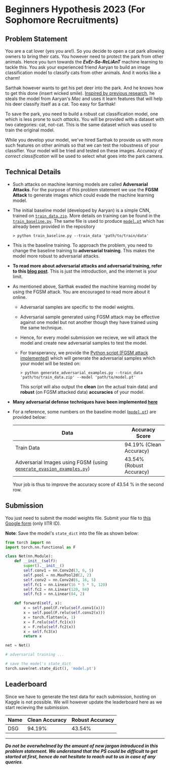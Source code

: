 # Beginners Hypothesis 2023 (For Sophomore Recruitments)

## Problem Statement

You are a cat lover (yes you are!). So you decide to open a cat park allowing owners to bring their cats. You however need to protect the park from other animals. Hence you turn towards the ***EvEr-So-ReLiAnT*** machine learning to tackle this. You ask your experienced friend Aaryan to build an image classification model to classify cats from other animals. And it works like a charm!

Sarthak however wants to get his pet deer into the park. And he knows how to get this done (insert wicked smile). [Inspired by previous research](https://towardsdatascience.com/avoiding-detection-with-adversarial-t-shirts-bb620df2f7e6), he steals the model from Aaryan's _Mac_ and uses it learn features that will help his deer classify itself as a cat. Too easy for Sarthak!

To save the park, you need to build a robust cat classification model, one which is less prone to such _attacks_. You will be provided with a dataset with two categories: cat, not-cat. This is the same dataset which was used to train the original model.

While you develop your model, we've hired Sarthak to provide us with more such features on other animals so that we can test the robustness of your classifier. Your model will be tried and tested on these images. _Accuracy of correct classification_ will be used to select what goes into the park camera.

## Technical Details

- Such attacks on machine learning models are called **Adversarial Attacks**. For the purpose of this problem statement we use the **FGSM Attack** to generate images which could evade the machine learning model.

- The initial baseline model (developed by Aaryan) is a simple CNN, trained on [`train_data.zip`](train_data.zip). More details on training can be found in the [`train_baseline.py`](train_baseline.py). The same file is used to produce [`model.pt`](model.pt) which has already been provided in the repository 
  ```
  > python train_baseline.py --train_data 'path/to/train/data'
  ```

- This is the baseline training. To approach the problem, you need to change the baseline training to **adversarial training**. This makes the model more robust to adversarial attacks.

- **To read more about adversarial attacks and adversarial training, refer to this [blog post](https://adversarial-ml-tutorial.org/introduction/)**. This is just the introduction, and the internet is your limit.

- As mentioned above, Sarthak evaded the machine learning model by using the FGSM attack. You are encouraged to read more about it online.
  - Adversarial samples are specific to the model weights.
  - Adversarial sample generated using FGSM attack may be effective against one model but not another though they have trained using the same technique.
  - Hence, for every model submission we recieve, we will attack the model and create new adversarial samples to test the model.
  - For transperancy, we provide the [Python script (FGSM attack implemented)](generate_evasion_examples.py) which will generate the adversarial samples which your model will be tested on:

    ```
    > python generate_adversarial_examples.py --train_data 'path/to/train_data.zip' --model 'path/to/model.pt'
    ```

    This script will also output the **clean** (on the actual train data) and **robust** (on FGSM attacked data) **accuracies** of your model.

- **Many adversarial defense techniques have been implemented [here](https://github.com/DSE-MSU/DeepRobust/tree/master/deeprobust/image#defense-methods)**

- For a reference, some numbers on the baseline model ([`model.pt`](model.pt)) are provided below:

  | Data | Accuracy Score |
  | -- | -- |
  | Train Data | 94.19% (Clean Accuracy) |
  | Adversarial Images using FGSM (using [`generate_evasion_examples.py`](generate_evasion_examples.py)) | 43.54% (Robust Accuracy) |

  Your job is thus to improve the accuracy score of 43.54 % in the second row.

## Submission

You just need to submit the model weights file. Submit your file to [this Google form](https://docs.google.com/forms/d/e/1FAIpQLSeGOEURPFrh5MxYFUt1aR2GvlTEj0x7nO8VPnKorCahHzGmEA/viewform) (only IITR ID).

**Note**: Save the model's `state_dict` into the file as shown below:

```python
from torch import nn
import torch.nn.functional as F

class Net(nn.Module):
    def __init__(self):
        super().__init__()
        self.conv1 = nn.Conv2d(3, 6, 5)
        self.pool = nn.MaxPool2d(2, 2)
        self.conv2 = nn.Conv2d(6, 16, 5)
        self.fc1 = nn.Linear(16 * 5 * 5, 120)
        self.fc2 = nn.Linear(120, 84)
        self.fc3 = nn.Linear(84, 2)

    def forward(self, x):
        x = self.pool(F.relu(self.conv1(x)))
        x = self.pool(F.relu(self.conv2(x)))
        x = torch.flatten(x, 1)
        x = F.relu(self.fc1(x))
        x = F.relu(self.fc2(x))
        x = self.fc3(x)
        return x

net = Net()

# adversarial training ...

# save the model's state_dict
torch.save(net.state_dict(), 'model.pt')
```

## Leaderboard

Since we have to generate the test data for each submission, hosting on Kaggle is not possible. We will however update the leaderboard here as we start recieving the submission.

| Name | Clean Accuracy | Robust Accuracy |
| -- | -- | -- |
| DSG | 94.19% | 43.54% |


---

***Do not be overwhelmed by the amount of new jargon introduced in this problem statement. We understand that the PS could be difficult to get started at first, hence do not hesitate to reach out to us in case of any queries***.

